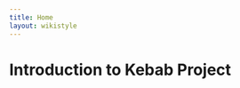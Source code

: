 ```yaml
---
title: Home
layout: wikistyle
---
```


Introduction to Kebab Project
=============================

